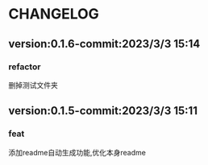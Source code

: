 # CHANGELOG 


## version:0.1.6-commit:2023/3/3  15:14 
### refactor 

删掉测试文件夹



## version:0.1.5-commit:2023/3/3  15:11 
### feat 

添加readme自动生成功能,优化本身readme







  